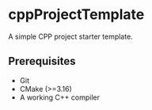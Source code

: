 # cppProjectTemplate

A simple CPP project starter template. 

## Prerequisites

- Git
- CMake (>=3.16)
- A working C++ compiler


